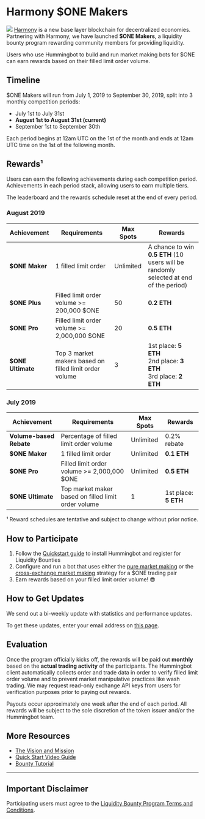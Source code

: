 # Harmony $ONE Makers
![](https://cdn-images-1.medium.com/max/800/1*ZlrtjaSC6xqJGWfeh_kDmg.png)
[Harmony](https://harmony.one/) is a new base layer blockchain for decentralized economies. Partnering with Harmony, we have launched **$ONE Makers**, a liquidity bounty program rewarding community members for providing liquidity.

Users who use Hummingbot to build and run market making bots for $ONE can earn rewards based on their filled limit order volume.

## Timeline

$ONE Makers will run from July 1, 2019 to September 30, 2019, split into 3 monthly competition periods:

* July 1st to July 31st
* **August 1st to August 31st (current)**
* September 1st to September 30th

Each period begins at 12am UTC on the 1st of the month and ends at 12am UTC time on the 1st of the following month.

## Rewards¹

Users can earn the following achievements during each competition period. Achievements in each period stack, allowing users to earn multiple tiers. 

The leaderboard and the rewards schedule reset at the end of every period.

### August 2019

Achievement | Requirements | Max Spots | Rewards
---|---|---|---
**$ONE Maker** | 1 filled limit order | Unlimited | A chance to win **0.5 ETH** (10 users will be randomly selected at end of the period)
**$ONE Plus** | Filled limit order volume >= 200,000 $ONE | 50 | **0.2 ETH**
**$ONE Pro** | Filled limit order volume >= 2,000,000 $ONE | 20 | **0.5 ETH**
**$ONE Ultimate** | Top 3 market makers based on filled limit order volume | 3 | 1st place: **5 ETH**<br/>2nd place: **3 ETH**<br/>3rd place: **2 ETH**

### July 2019

Achievement | Requirements | Max Spots | Rewards
---|---|---|---
**Volume-based Rebate** | Percentage of filled limit order volume | Unlimited | 0.2% rebate
**$ONE Maker** | 1 filled limit order | Unlimited | **0.1 ETH**
**$ONE Pro** | Filled limit order volume >= 2,000,000 $ONE | Unlimited | **0.5 ETH**
**$ONE Ultimate** | Top market maker based on filled limit order volume | 1 | 1st place: **5 ETH**

¹ Reward schedules are tentative and subject to change without prior notice.

## How to Participate

1. Follow the [Quickstart guide](/quickstart/) to install Hummingbot and register for Liquidity Bounties
2. Configure and run a bot that uses either the [pure market making](/strategies/pure-market-making) or the [cross-exchange market making](/strategies/cross-exchange-market-making) strategy for a $ONE trading pair
3. Earn rewards based on your filled limit order volume! 😎

## How to Get Updates

We send out a bi-weekly update with statistics and performance updates.

To get these updates, enter your email address on [this page](https://www.hummingbot.io/liquidity-bounties/harmony/). 

## Evaluation

Once the program officially kicks off, the rewards will be paid out **monthly** based on the **actual trading activity** of the participants. The Hummingbot client automatically collects order and trade data in order to verify filled limit order volume and to prevent market manipulative practices like wash trading. We may request read-only exchange API keys from users for verification purposes prior to paying out rewards.

Payouts occur approximately one week after the end of each period. All rewards will be subject to the sole discretion of the token issuer and/or the Hummingbot team.


## More Resources

- [The Vision and Mission](https://medium.com/harmony-one/one-maker-initiative-stronger-one-by-every-one-429ab7bfcacd)
- [Quick Start Video Guide](https://www.youtube.com/watch?v=wySYAPbHRwQ&list=PLDwlNkL_4MMczSzZiomX5wFFuF40z-KLl&index=5&t=19s)
- [Bounty Tutorial](/bounties/tutorial/tutorial)

---
## Important Disclaimer

Participating users must agree to the [Liquidity Bounty Program Terms and Conditions](https://hummingbot.io/liquidity-bounty-policy/).
